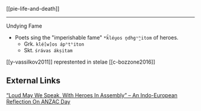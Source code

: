 [[pie-life-and-death]]

---

Undying Fame

- Poets sing the "imperishable fame" `*k̑léu̯os n̥dhgᵘ̯ʰitom` of heroes.
	- Grk. `klé[w]os ápʰtʰiton`
	- Skt. `śrávas ákṣitam`

[[y-vassilkov2011]] represtented in stelae
[[c-bozzone2016]]


## External Links
[“Loud May We Speak, With Heroes In Assembly” – An Indo-European Reflection On ANZAC Day](https://aryaakasha.com/2018/04/25/loud-may-we-speak-with-heroes-in-assembly-an-indo-european-reflection-on-anzac-day/)